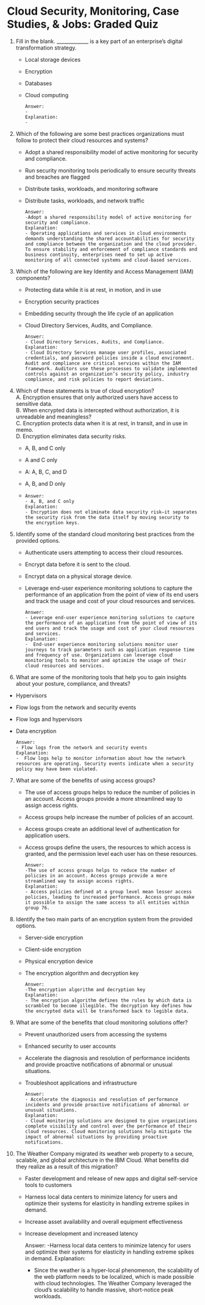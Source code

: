 # Cloud Security, Monitoring, Case Studies, & Jobs: Graded Quiz

1. Fill in the blank. _____________ is a key part of an enterprise’s digital transformation strategy.
   
   - Local storage devices
   
   - Encryption
   
   - Databases
   
   - Cloud computing
     
     ```
     Answer:
     - 
     Explanation:
     - 
     ```

2. Which of the following are some best practices organizations must follow to protect their cloud resources and systems?
   
   - Adopt a shared responsibility model of active monitoring for security and compliance.
   
   - Run security monitoring tools periodically to ensure security threats and breaches are flagged
   
   - Distribute tasks, workloads, and monitoring software
   
   - Distribute tasks, workloads, and network traffic
     
     ```
     Answer:
     -Adopt a shared responsibility model of active monitoring for security and compliance.
     Explanation:
     - Operating applications and services in cloud environments demands understanding the shared accountabilities for security and compliance between the organization and the cloud provider. To ensure stability and enforcement of compliance standards and business continuity, enterprises need to set up active monitoring of all connected systems and cloud-based services.
     ```

3. Which of the following are key Identity and Access Management (IAM) components?
   
   - Protecting data while it is at rest, in motion, and in use
   
   - Encryption security practices
   
   - Embedding security through the life cycle of an application
   
   - Cloud Directory Services, Audits, and Compliance.
     
     ```
     Answer:
     - Cloud Directory Services, Audits, and Compliance.
     Explanation:
     - Cloud Directory Services manage user profiles, associated credentials, and password policies inside a cloud environment. Audit and compliance are critical services within the IAM framework. Auditors use these processes to validate implemented controls against an organization’s security policy, industry compliance, and risk policies to report deviations.
     ```

4. Which of these statements is true of cloud encryption?  
   A. Encryption ensures that only authorized users have access to sensitive data.  
   B. When encrypted data is intercepted without authorization, it is unreadable and meaningless?  
   C. Encryption protects data when it is at rest, in transit, and in use in memo.  
   D. Encryption eliminates data security risks.
   
   - A, B, and C only
   
   - A and C only
   
   - A: A, B, C, and D
   
   - A, B, and D only
   
   - ```
     Answer:
     - A, B, and C only
     Explanation:
     - Encryption does not eliminate data security risk—it separates the security risk from the data itself by moving security to the encryption keys.
     ```

5. Identify some of the standard cloud monitoring best practices from the provided options.
   
   - Authenticate users attempting to access their cloud resources.
   
   - Encrypt data before it is sent to the cloud.
   
   - Encrypt data on a physical storage device.
   
   - Leverage end-user experience monitoring solutions to capture the performance of an application from the point of view of its end users and track the usage and cost of your cloud resources and services.
     
     ```
     Answer:
     - Leverage end-user experience monitoring solutions to capture the performance of an application from the point of view of its end users and track the usage and cost of your cloud resources and services.
     Explanation:
     -  End-user experience monitoring solutions monitor user journeys to track parameters such as application response time and frequency of use. Organizations can leverage cloud monitoring tools to monitor and optimize the usage of their cloud resources and services.
     ```

6. What are some of the monitoring tools that help you to gain insights about your posture, compliance, and threats?
- Hypervisors

- Flow logs from the network and security events

- Flow logs and hypervisors

- Data encryption
  
  ```
  Answer:
  - Flow logs from the network and security events
  Explanation:
  -  Flow logs help to monitor information about how the network resources are operating. Security events indicate when a security policy may have been violated.
  ```
7. What are some of the benefits of using access groups?
   
   - The use of access groups helps to reduce the number of policies in an account. Access groups provide a more streamlined way to assign access rights.
   
   - Access groups help increase the number of policies of an account.
   
   - Access groups create an additional level of authentication for application users.
   
   - Access groups define the users, the resources to which access is granted, and the permission level each user has on these resources.
     
     ```
     Answer:
     -The use of access groups helps to reduce the number of policies in an account. Access groups provide a more streamlined way to assign access rights.
     Explanation:
     - Access policies defined at a group level mean lesser access policies, leading to increased performance. Access groups make it possible to assign the same access to all entities within group 76.
     ```

8. Identify the two main parts of an encryption system from the provided options.
   
   - Server-side encryption
   
   - Client-side encryption
   
   - Physical encryption device
   
   - The encryption algorithm and decryption key
     
     ```
     Answer:
     -The encryption algorithm and decryption key
     Explanation:
     - The encryption algorithm defines the rules by which data is scrambled to become illegible. The decryption key defines how the encrypted data will be transformed back to legible data.
     ```

9. What are some of the benefits that cloud monitoring solutions offer?
   
   - Prevent unauthorized users from accessing the systems
   
   - Enhanced security to user accounts
   
   - Accelerate the diagnosis and resolution of performance incidents and provide proactive notifications of abnormal or unusual situations.
   
   - Troubleshoot applications and infrastructure
     
     ```
     Answer:
     - Accelerate the diagnosis and resolution of performance incidents and provide proactive notifications of abnormal or unusual situations.
     Explanation:
     - Cloud monitoring solutions are designed to give organizations complete visibility and control over the performance of their cloud resources. Cloud monitoring solutions help mitigate the impact of abnormal situations by providing proactive notifications.
     ```

10. The Weather Company migrated its weather web property to a secure, scalable, and global architecture in the IBM Cloud. What benefits did they realize as a result of this migration?
    
    - Faster development and release of new apps and digital self-service tools to customers
    
    - Harness local data centers to minimize latency for users and optimize their systems for elasticity in handling extreme spikes in demand.
    
    - Increase asset availability and overall equipment effectiveness
    
    - Increase development and increased latency

      Answer:
      -Harness local data centers to minimize latency for users and optimize their systems for elasticity in handling extreme spikes in demand.
      Explanation:
      - Since the weather is a hyper-local phenomenon, the scalability of the web platform needs to be localized, which is made possible with cloud technologies. The Weather Company leveraged the cloud’s scalability to handle massive, short-notice peak workloads. 
